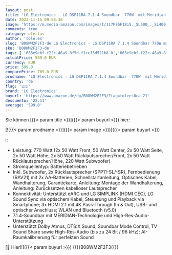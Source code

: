 ```yaml
---
layout: post
title: 'LG Electronics - LG DSP11RA 7.1.4 Soundbar  770W  mit Meridian-Technologie  Dolby Atmos  inkl. kabelloser Rücklautsprecher '
date: 2023-11-15 09:58:36
image: 'https://m.media-amazon.com/images/I/117P86F18iS._SL500_._SL400_.jpg'
comments: true
category: ofertas
author: 'tole.es'
slug: 'B08WM2F2F3-de LG Electronics - LG DSP11RA 7.1.4 Soundbar 770W mit...'
sku: 'B08WM2F2F3-de'
tags: [ '663e9ebf-f22c-46a9-8f5d-f1ccf3d521b8_0','663e9ebf-f22c-46a9-8f5d-f1ccf3d521b8_1201','663e9ebf-f22c-46a9-8f5d-f1ccf3d521b8_3401','Arborist Merchandising Root','Elektronik & Foto','Hifi & Audio','Hifi-Lautsprecher','Projektoren Soundbars etc','Projektoren, Soundbars & mehr','Self Service','Soundbar-Lautsprecher','Special Features Stores','lg electronics','🇩🇪', ]
actualPrice: 599.0 EUR
currency: EUR
price: 599.0
comparePrice: 769.0 EUR
prodname: 'LG Electronics - LG DSP11RA 7.1.4 Soundbar  770W  mit Meridian-Technologie  Dolby Atmos  inkl. kabelloser Rücklautsprecher '
country: 'de'
flag: '🇩🇪'
brand: 'LG Electronics'
buyurl: 'https://www.amazon.de/dp/B08WM2F2F3/?tag=tolees0ca-21'
descuento: '22.11'
average: '599.0'
---
```


Sie können [{{< param title >}}]({{< param buyurl >}}) hier:

[![{{< param prodname >}}]({{< param image >}})]({{< param buyurl >}})

ℹ️:

- Leistung: 770 Watt (2x 50 Watt Front, 50 Watt Center, 2x 50 Watt Seite, 2x 50 Watt Höhe, 2x 50 Watt Rücklautsprecher/Front, 2x 50 Watt Rücklautsprecher/Höhe, 220 Watt Subwoofer)
- Stromquellentyp: Batteriebetrieben
- Inkl. Subwoofer, 2x Rücklautsprecher (SPP11-SL/-SR), Fernbedienung (RAV21) mit 2x AA-Batterien, Schnellstartanleitung, Optisches Kabel, Wandhalterung, Garantiekarte, Anleitung: Montage der Wandhalterung, Anleitung: Zurücksetzen kabelloser Lautsprecher
- Konnektivität: Unterstützt eARC und LG SIMPLINK (HDMI CEC), LG Sound Sync via optischem Kabel, Steuerung und Playback via Smartphone; 3x HDMI 2.1 mit 4K Pass-Through (In & Out), USB- und optischer Anschluss; WLAN und Bluetooth (v5.0)
- 7.1.4-Soundbar mit MERIDIAN-Technologie und High-Res-Audio-Unterstützung
- Unterstützt Dolby Atmos, DTS:X Sound, Soundbar Mode Control, TV Sound Share sowie High-Res-Audio (bis zu 24 Bit / 96 kHz); AI-Raumkalibrierung für perfekten Sound

[🛒 Hier!!]({{< param buyurl >}})
{{<world>}}B08WM2F2F3{{</world>}}

